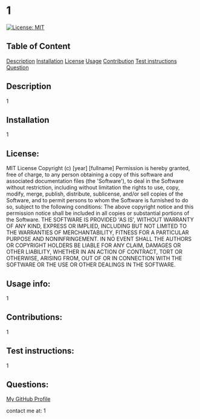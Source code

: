 # 1

[![License: MIT](https://img.shields.io/badge/License-MIT-yellow.svg)](https://opensource.org/licenses/MIT)



## Table of Content
[Description](#description)
[Installation](#installation)
[License](#license)
[Usage](#usage)
[Contribution](#contributions)
[Test instructions](#test)
[Question](#questions)



## Description

1

## Installation

1 


## License: 

MIT License
        Copyright (c) [year] [fullname]
        Permission is hereby granted, free of charge, to any person obtaining a copy
        of this software and associated documentation files (the 'Software'), to deal
        in the Software without restriction, including without limitation the rights
        to use, copy, modify, merge, publish, distribute, sublicense, and/or sell
        copies of the Software, and to permit persons to whom the Software is
        furnished to do so, subject to the following conditions:
        The above copyright notice and this permission notice shall be included in all
        copies or substantial portions of the Software.
        THE SOFTWARE IS PROVIDED 'AS IS', WITHOUT WARRANTY OF ANY KIND, EXPRESS OR
        IMPLIED, INCLUDING BUT NOT LIMITED TO THE WARRANTIES OF MERCHANTABILITY,
        FITNESS FOR A PARTICULAR PURPOSE AND NONINFRINGEMENT. IN NO EVENT SHALL THE
        AUTHORS OR COPYRIGHT HOLDERS BE LIABLE FOR ANY CLAIM, DAMAGES OR OTHER
        LIABILITY, WHETHER IN AN ACTION OF CONTRACT, TORT OR OTHERWISE, ARISING FROM,
        OUT OF OR IN CONNECTION WITH THE SOFTWARE OR THE USE OR OTHER DEALINGS IN THE
        SOFTWARE.


## Usage info: 

1

## Contributions: 

1

## Test instructions:  

1








## Questions:

[My GitHub Profile](https://github.com/1)

contact me at: 1

  